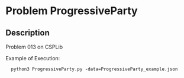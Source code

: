 # Problem ProgressiveParty
## Description
Problem 013 on CSPLib

Example of Execution:
```
  python3 ProgressiveParty.py -data=ProgressiveParty_example.json
